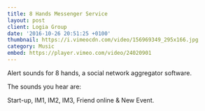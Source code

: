 ```yaml
---
title: 8 Hands Messenger Service
layout: post
client: Logia Group
date: '2016-10-26 20:51:25 +0100'
thumbnail: https://i.vimeocdn.com/video/156969349_295x166.jpg
category: Music
embed: https://player.vimeo.com/video/24020901
---
```

Alert sounds for 8 hands, a social network aggregator software.

The sounds you hear are:

Start-up, IM1, IM2, IM3, Friend online & New Event.
